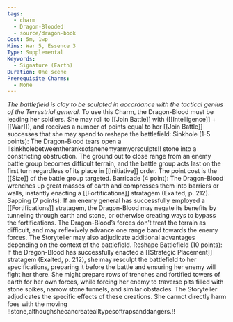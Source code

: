 ```yaml
---
tags:
  - charm
  - Dragon-Blooded
  - source/dragon-book
Cost: 5m, 1wp
Mins: War 5, Essence 3
Type: Supplemental
Keywords:
  - Signature (Earth)
Duration: One scene
Prerequisite Charms:
  - None
---
```

*The battlefield is clay to be sculpted in accordance with the tactical genius of the Terrestrial general.*
To use this Charm, the Dragon-Blood must be leading her soldiers. She may roll to [[Join Battle]] with ([[Intelligence]] + [[War]]), and receives a number of points equal to her [[Join Battle]] successes that she may spend to reshape the battlefield: Sinkhole (1-5 points): The Dragon-Blood tears open a !!sinkholebetweentheranksofanenemyarmyorsculpts!! stone into a constricting obstruction. The ground out to close range from an enemy battle group becomes difficult terrain, and the battle group acts last on the first turn regardless of its place in [[Initiative]] order. The point cost is the [[Size]] of the battle group targeted. Barricade (4 point): The Dragon-Blood wrenches up great masses of earth and compresses them into barriers or walls, instantly enacting a [[Fortifications]] stratagem (Exalted, p. 212). Sapping (7 points): If an enemy general has successfully employed a [[Fortifications]] stratagem, the Dragon-Blood may negate its benefits by tunneling through earth and stone, or otherwise creating ways to bypass the fortifications. The Dragon-Blood’s forces don’t treat the terrain as difficult, and may reflexively advance one range band towards the enemy forces. The Storyteller may also adjudicate additional advantages depending on the context of the battlefield. Reshape Battlefield (10 points): If the Dragon-Blood has successfully enacted a [[Strategic Placement]] stratagem (Exalted, p. 212), she may resculpt the battlefield to her specifications, preparing it before the battle and ensuring her enemy will fight her there. She might prepare rows of trenches and fortified towers of earth for her own forces, while forcing her enemy to traverse pits filled with stone spikes, narrow stone tunnels, and similar obstacles. The Storyteller adjudicates the specific effects of these creations. She cannot directly harm foes with the moving !!stone,althoughshecancreatealltypesoftrapsanddangers.!!